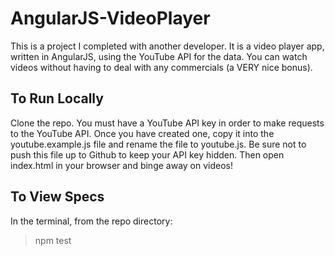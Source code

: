 # AngularJS-VideoPlayer

This is a project I completed with another developer.  It is a video player app, written in AngularJS, using the YouTube API for the data.  You can watch videos without having to deal with any commercials (a VERY nice bonus).

 ## To Run Locally
 
 Clone the repo.  You must have a YouTube API key in order to make requests to the YouTube API.  Once you have created one, copy it into the youtube.example.js file and rename the file to youtube.js.  Be sure not to push this file up to Github to keep your API key hidden.  Then open index.html in your browser and binge away on videos!
 
 ## To View Specs
 
 In the terminal, from the repo directory:
 
 > npm test
 
